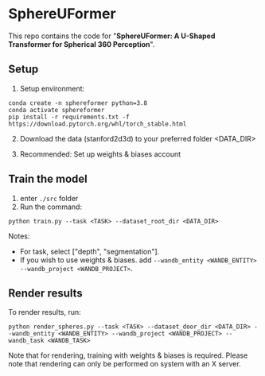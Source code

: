 # SphereUFormer
This repo contains the code for "**SphereUFormer: A U-Shaped Transformer for Spherical 360 Perception**".

## Setup

1. Setup environment:
```
conda create -n sphereformer python=3.8
conda activate sphereformer
pip install -r requirements.txt -f https://download.pytorch.org/whl/torch_stable.html
```

2. Download the data (stanford2d3d) to your preferred folder <DATA_DIR>

3. Recommended: Set up weights & biases account
 
## Train the model
1. enter `./src` folder
2. Run the command:

```python train.py --task <TASK> --dataset_root_dir <DATA_DIR>```

Notes:
- For task, select ["depth", "segmentation"].
- If you wish to use weights & biases. add `--wandb_entity <WANDB_ENTITY> --wandb_project <WANDB_PROJECT>`.

## Render results
To render results, run:

```python render_spheres.py --task <TASK> --dataset_door_dir <DATA_DIR> --wandb_entity <WANDB_ENTITY> --wandb_project <WANDB_PROJECT> --wandb_task <WANDB_TASK>```

Note that for rendering, training with weights & biases is required. 
Please note that rendering can only be performed on system with an X server.
